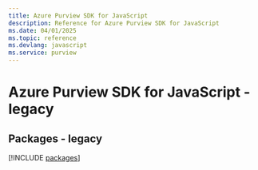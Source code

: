 ```yaml
---
title: Azure Purview SDK for JavaScript
description: Reference for Azure Purview SDK for JavaScript
ms.date: 04/01/2025
ms.topic: reference
ms.devlang: javascript
ms.service: purview
---
```

# Azure Purview SDK for JavaScript - legacy
## Packages - legacy
[!INCLUDE [packages](purview-index.md)]